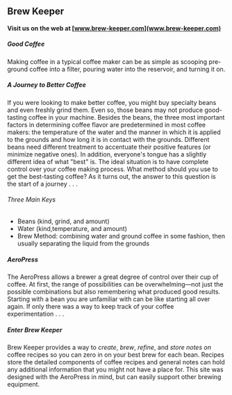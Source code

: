 ## Brew Keeper
**Visit us on the web at [www.brew-keeper.com](www.brew-keeper.com)**


##### Good Coffee
Making coffee in a typical coffee maker can be as simple as scooping pre-ground coffee into a filter, pouring water into the reservoir, and turning it on.

##### A Journey to Better Coffee
If you were looking to make better coffee, you might buy specialty beans and even freshly grind them. Even so, those beans may not produce good-tasting coffee in your machine. Besides the beans, the three most important factors in determining coffee flavor are predetermined in most coffee makers: the temperature of the water and the manner in which it is applied to the grounds and how long it is in contact with the grounds. Different beans need different treatment to accentuate their positive features (or minimize negative ones). In addition, everyone's tongue has a slightly different idea of what "best" is. The ideal situation is to have complete control over your coffee making process.  What method should you use to get the best-tasting coffee? As it turns out, the answer to this question is the start of a journey&nbsp;.&nbsp;.&nbsp;.

###### Three Main Keys
* Beans (kind, grind, and amount)
* Water (kind,temperature, and amount)
* Brew Method: combining water and ground coffee in some fashion, then usually separating the liquid from the grounds

##### AeroPress
The AeroPress allows a brewer a great degree of control over their cup of coffee. At first, the range of possibilities can be overwhelming—not just the possible combinations but also remembering what produced good results. Starting with a bean you are unfamiliar with can be like starting all over again. If only there was a way to keep track of your coffee experimentation&nbsp;.&nbsp;.&nbsp;.

##### Enter Brew Keeper
Brew Keeper provides a way to *_create_*, *_brew_*, *_refine_*, and *_store notes on_* coffee recipes so you can zero in on your best brew for each bean. Recipes store the detailed components of coffee recipes and general notes can hold any additional information that you might not have a place for. This site was designed with the AeroPress in mind, but can easily support other brewing equipment.
